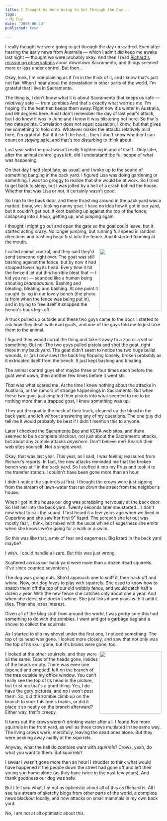```yaml
--- 
title: I Thought We Were Going to Get Through the Day...
tags:
- My Day
date: "2008-06-13"
published: true

---
```


I really thought we were going to get through the day unscathed.
Even after hearing the early news from Australia
—
which I admit did keep me awake last night
—
thought we were probably okay.
And then I read
[Richard's reassuring observations](http://www.underpope.com/blogonomicon/2008/06/13/the-zombie-menace-in-sacramento/)
about downtown Sacramento,
and things seemed more or less under control.
But then...

Okay, look, I'm complaining as if I'm in the thick of it,
and I know that's just not fair.
When I hear about the devastation in other parts of the world, I'm grateful that I live in Sacramento.

The thing is, I don't know what it is about Sacramento that keeps us safe
—
_relatively_ safe
—
from zombies
And that's exactly what worries me.
I'm hoping it's the heat that keeps them away.
Right now it's winter in Australia, and 99 degrees here.
And I don't remember the day of last year's attack,
but I do know it was in June and I know it was blistering hot here.
So that's two data points.
Correlation does not equal causation, I know,
but that gives me something to hold onto.
Whatever makes the attacks relatively mild here, I'm grateful.
But if it _isn't_ the heat...
then I don't know whether I can count on _staying_ safe,
and that's too disturbing to think about.

Last year with the goat wasn't really frightening in and of itself. 
Only later, after the animal control guys left,
did I understand the full scope of what was happening.

On that day I had slept late, as usual,
and I woke up to the sound of something banging in the back yard.
I figured Lisa was doing gardening or something.
I was too groggy to realize that she would be at work.
So I tried to get back to sleep,
but I was jolted by a hell of a crash behind the house.
Whether that was Lisa or not, it certainly wasn't good.

So I ran to the back door,
and there thrashing around in the back yard was a matted,
bony, wet-looking nanny goat.
I have no idea how it got in our yard, but it couldn't get out.
It kept bashing up against the top of the fence,
collapsing into a heap,
getting up,
and jumping again.

I thought I might go out and open the gate so the goat could leave,
but it started acting crazy.
No longer jumping,
but running full speed in random directions and bashing head first into the fence.
And it started foaming at the mouth.

[<img src="/photos/unscathed/bench.jpg" align="right" width="200" />](/photos/unscathed/bench.jpg)
I called animal control,
and they said they'd send someone right over.
The goat was still bashing against the fence,
but by now it had stopped lowering its head.
Every time it hit the fence it let out this horrible bleat that
—
I kid you not
—
sounded like a human being shouting _braaaaaaains_.
Bashing and bleating, bleating and bashing.
At one point it caught its leg in our lovely bench
(the photo is from when the fence was being put in),
and in trying to free itself it snapped the bench's back legs off.

A truck pulled up outside and these two guys came to the door.
I started to ask how they dealt with mad goats,
and one of the guys told me to just take them to the animal.

I figured they would corral the thing and take it away to a zoo or a vet or something.
But no.
The two guys pulled pistols and shot the goat,
right there in my back yard.
The goat didn't seem to notice the two huge bullet wounds,
or (as I now saw) the back leg flopping loosely,
broken probably as it extricated itself from the bench.
It just kept bashing and bleating.

The animal control guys shot maybe three or four times each before the goat went down,
then another few times before it went still.

_That_ was what scared me.
At the time I knew nothing about the attacks in Australia,
or the rumors of strange happenings in Sacramento.
But when these two guys just emptied their pistols
into what seemed to me to be nothing more than a trapped goat,
I knew something was up.

They put the goat in the back of their truck,
cleaned up the blood in the back yard, and left without answering any of my questions.
The one guy did tell me it would probably be best if I didn't mention this to anyone.

Later I checked the [Sacramento Bee](http://www.sacbee.com/)
and [KCRA](http://www.kcra.com/index.html)
web sites,
and there seemed to be a complete blackout,
not just about the Sacramento attacks,
but about any zombie attacks _anywhere_.
Don't believe me?
Search their web sites yourself.
Not a single word.

Okay, that was last year.
This year, as I said, I was feeling reassured from Richard's reports.
In fact,
the new attacks reminded me that the broken bench was still in the back yard.
So I stuffed it into my Prius and took it to the transfer station.
I couldn't have been gone more than an hour.

I didn't notice the squirrels at first.
I thought the crows were just sipping from the stream of lawn-water
that ran down the street from the neighbor's house.

When I got in the house our dog was scrabbling nervously at the back door.
So I let her into the back yard.
Twenty seconds later she started...
I don't now what to call the sound.
I first heard it a few years ago when we lived in Cupertino
and she saw her first 9" lizard.
The screech she let out was mostly fear,
I think,
but mixed with the usual whine of eagerness she emits
when she knows we're going for a walk or a swim.

So this was like that,
a mix of fear and eagerness.
Big lizard in the back yard maybe?

I wish.
I could handle a lizard.
But this was just wrong.

Scattered across our back yard were more than a dozen dead squirrels.
(I've since counted seventeen.)

The dog was going nuts.
She'd approach one to sniff it, then back off and whine.
Now, our dog _loves_ to play with squirrels.
She used to know how to snatch them off the top of our old wobbly fence,
and would catch half a dozen a year.
With the new fence she catches only about one a year.
And when she does, she doesn't whine.
She just licks it and plays with it until it dies.
Then she loses interest.

Given all of the blog stuff from around the world,
I was pretty sure this had something to do with the zombies.
I went and got a garbage bag and a shovel to collect the squirrels.

As I started to slip my shovel under the first one,
I noticed something.
The top of its head was gone.
I looked more closely,
and saw that not only was the top of its skull gone,
but it's brains were gone, too.


[<img src="/photos/unscathed/squirrel.jpg" align="right" width="200" />](/photos/unscathed/squirrel.jpg)
I looked at the other squirrels, and they were all the same.
Tops of the heads gone, insides of the heads empty.
There was even one
(opened and emptied)
left on the branch of the tree outside my office window.
You can't really see the top of its head in the picture,
but trust me that's a good thing.
Yes,
I do have the gory pictures, and no I won't post them.
So,
did the zombie climb up on the branch to suck this one's brains,
or did it place it so neatly on the branch afterward?
Either way, that's creepy.

It turns out the crows weren't drinking water after all.
I found five more squirrels in the front yard,
as well as three crows mutilated in the same way.
The living crows were, mercifully, leaving the dead ones alone.
But they were pecking away madly at the squirrels.

Anyway, what the hell do zombies want with _squirrels_?
Crows, yeah, do what you want to them.
But squirrels?

I swear I wasn't gone more than an hour!
I shudder to think what would have happened
if the people down the street had gone off and left their young son home alone
(as they have twice in the past few years).
And thank goodness our dog was safe.

But I tell you what, I'm not as optimistic about all of this as Richard is.
All I see is a stream of sketchy blogs from other parts of the world,
a complete news blackout locally, and now attacks on small mammals in my own back yard.

No, I am not at all optimistic about this.
